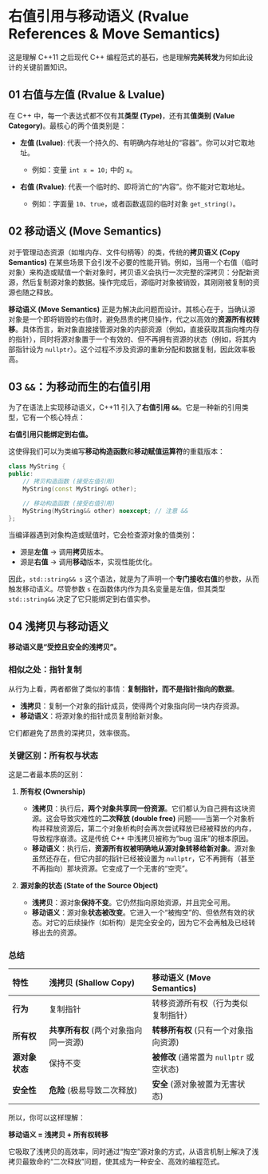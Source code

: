 # 右值引用与移动语义 (Rvalue References & Move Semantics)

这是理解 C++11 之后现代 C++ 编程范式的基石，也是理解**完美转发**为何如此设计的关键前置知识。

## 01 右值与左值 (Rvalue & Lvalue)

在 C++ 中，每一个表达式都不仅有其**类型 (Type)**，还有其**值类别 (Value Category)**。最核心的两个值类别是：

-   **左值 (Lvalue)**: 代表一个持久的、有明确内存地址的“容器”。你可以对它取地址。
    -   例如：变量 `int x = 10;` 中的 `x`。

-   **右值 (Rvalue)**: 代表一个临时的、即将消亡的“内容”。你不能对它取地址。
    -   例如：字面量 `10`、`true`，或者函数返回的临时对象 `get_string()`。

## 02 移动语义 (Move Semantics)

对于管理动态资源（如堆内存、文件句柄等）的类，传统的**拷贝语义 (Copy Semantics)** 在某些场景下会引发不必要的性能开销。例如，当用一个右值（临时对象）来构造或赋值一个新对象时，拷贝语义会执行一次完整的深拷贝：分配新资源，然后复制源对象的数据。操作完成后，源临时对象被销毁，其刚刚被复制的资源也随之释放。

**移动语义 (Move Semantics)** 正是为解决此问题而设计。其核心在于，当确认源对象是一个即将销毁的右值时，避免昂贵的拷贝操作，代之以高效的**资源所有权转移**。具体而言，新对象直接接管源对象的内部资源（例如，直接获取其指向堆内存的指针），同时将源对象置于一个有效的、但不再拥有资源的状态（例如，将其内部指针设为 `nullptr`）。这个过程不涉及资源的重新分配和数据复制，因此效率极高。

## 03 `&&`：为移动而生的右值引用

为了在语法上实现移动语义，C++11 引入了**右值引用 `&&`**。它是一种新的引用类型，它有一个核心特点：

**右值引用只能绑定到右值。**

这使得我们可以为类编写**移动构造函数**和**移动赋值运算符**的重载版本：

```cpp
class MyString {
public:
    // 拷贝构造函数 (接受左值引用)
    MyString(const MyString& other);

    // 移动构造函数 (接受右值引用)
    MyString(MyString&& other) noexcept; // 注意 &&
};
```

当编译器遇到对象构造或赋值时，它会检查源对象的值类别：
-   源是**左值** -> 调用**拷贝**版本。
-   源是**右值** -> 调用**移动**版本，实现性能优化。

因此，`std::string&& s` 这个语法，就是为了声明一个**专门接收右值**的参数，从而触发移动语义。尽管参数 `s` 在函数体内作为具名变量是左值，但其类型 `std::string&&` 决定了它只能绑定到右值实参。

## 04 浅拷贝与移动语义


**移动语义是“受控且安全的浅拷贝”。**

### 相似之处：指针复制

从行为上看，两者都做了类似的事情：**复制指针，而不是指针指向的数据**。

*   **浅拷贝**：复制一个对象的指针成员，使得两个对象指向同一块内存资源。
*   **移动语义**：将源对象的指针成员复制给新对象。

它们都避免了昂贵的深拷贝，效率很高。


### 关键区别：所有权与状态

这是二者最本质的区别：

1.  **所有权 (Ownership)**
    *   **浅拷贝**：执行后，**两个对象共享同一份资源**。它们都认为自己拥有这块资源。这会导致灾难性的**二次释放 (double free)** 问题——当第一个对象析构并释放资源后，第二个对象析构时会再次尝试释放已经被释放的内存，导致程序崩溃。这是传统 C++ 中浅拷贝被称为“bug 温床”的根本原因。
    *   **移动语义**：执行后，**资源所有权被明确地从源对象转移给新对象**。源对象虽然还存在，但它内部的指针已经被设置为 `nullptr`，它不再拥有（甚至不再指向）那块资源。它变成了一个无害的“空壳”。

2.  **源对象的状态 (State of the Source Object)**
    *   **浅拷贝**：源对象**保持不变**。它仍然指向原始资源，并且完全可用。
    *   **移动语义**：源对象**状态被改变**。它进入一个“被掏空”的、但依然有效的状态。对它的后续操作（如析构）是完全安全的，因为它不会再触及已经转移出去的资源。

### 总结

| 特性 | 浅拷贝 (Shallow Copy) | 移动语义 (Move Semantics) |
| :--- | :--- | :--- |
| **行为** | 复制指针 | 转移资源所有权（行为类似复制指针） |
| **所有权** | **共享所有权** (两个对象指向同一资源) | **转移所有权** (只有一个对象指向资源) |
| **源对象状态** | 保持不变 | **被修改** (通常置为 `nullptr` 或空状态) |
| **安全性** | **危险** (极易导致二次释放) | **安全** (源对象被置为无害状态) |

所以，你可以这样理解：

**移动语义 = 浅拷贝 + 所有权转移**

它吸取了浅拷贝的高效率，同时通过“掏空”源对象的方式，从语言机制上解决了浅拷贝最致命的“二次释放”问题，使其成为一种安全、高效的编程范式。